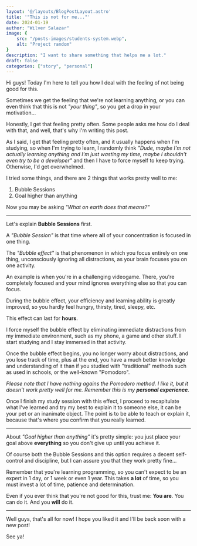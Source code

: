 ```yaml
---
layout: '@/layouts/BlogPostLayout.astro'
title: '"This is not for me..."'
date: 2024-01-19
author: "Wilver Salazar"
image: {
	src: "/posts-images/students-system.webp",
	alt: "Project random"
}
description: "I want to share something that helps me a lot."
draft: false
categories: ["story", "personal"]
---
```


Hi guys! Today I'm here to tell you how I deal with the feeling of not being good for this.

Sometimes we get the feeling that we're not learning anything, or you can even think that this is not _"your thing"_, so you get a drop in your motivation...

Honestly, I get that feeling pretty often. Some people asks me how do I deal with that, and well, that's why I'm writing this post.

As I said, I get that feeling pretty often, and it usually happens when I'm studying, so when I'm trying to learn, I randomly think _"Dude, maybe I'm not actually learning anything and I'm just wasting my time, maybe I shouldn't even try to be a developer"_ and then I have to force myself to keep trying. Otherwise, I'd get overwhelmed.

I tried some things, and there are 2 things that works pretty well to me:

1. Bubble Sessions
2. Goal higher than anything

Now you may be asking _"What on earth does that means?"_

---

Let's explain **Bubble Sessions** first.

A _"Bubble Session"_ is that time where **all** of your concentration is focused in one thing.

The _"Bubble effect"_ is that phenomenon in which you focus entirely on one thing, unconsciously ignoring all distractions, as your brain focuses you on one activity.

An example is when you're in a challenging videogame. There, you're completely focused and your mind ignores everything else so that you can focus.

During the bubble effect, your efficiency and learning ability is greatly improved, so you hardly feel hungry, thirsty, tired, sleepy, etc.

This effect can last for **hours**.

I force myself the bubble effect by eliminating immediate distractions from my immediate environment, such as my phone, a game and other stuff. I start studying and I stay immersed in that activity.

Once the bubble effect begins, you no longer worry about distractions, and you lose track of time, plus at the end, you have a much better knowledge and understanding of it than if you studied with "traditional" methods such as used in schools, or the well-known "Pomodoro".

_Please note that I have nothing agains the Pomodoro method. I like it, but it doesn't work pretty well for me. Remember this is my **personal experience**_.

Once I finish my study session with this effect, I proceed to recapitulate what I've learned and try my best to explain it to someone else, it can be your pet or an inanimate object. The point is to be able to teach or explain it, because that's where you confirm that you really learned.

---

About _"Goal higher than anything"_ it's pretty simple: you just place your goal above **everything** so you don't give up until you achieve it.

Of course both the Bubble Sessions and this option requires a decent self-control and discipline, but I can assure you that they work pretty fine...

Remember that you're learning programming, so you can't expect to be an expert in 1 day, or 1 week or even 1 year. This takes **a lot** of time, so you must invest a lot of time, patience and determination.

Even if you ever think that you're not good for this, trust me: **You are**. You can do it. And you **will** do it.

---

Well guys, that's all for now! I hope you liked it and I'll be back soon with a new post!

See ya!
